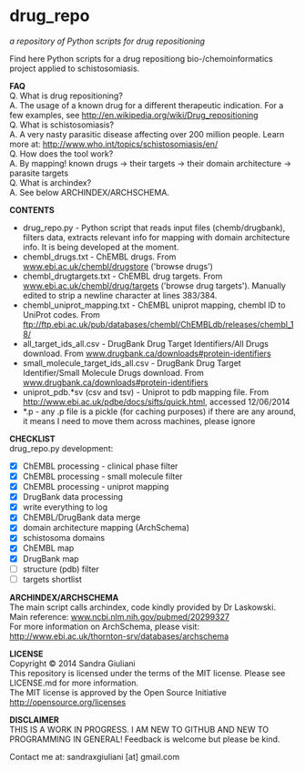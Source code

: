 # drug_repo #
_a repository of Python scripts for drug repositioning_


Find here Python scripts for a drug repositiong bio-/chemoinformatics project
applied to schistosomiasis.  

**FAQ**  
Q. What is drug repositioning?   
A. The usage of a known drug for a different therapeutic indication. For a few examples, see http://en.wikipedia.org/wiki/Drug_repositioning  
Q. What is schistosomiasis?  
A. A very nasty parasitic disease affecting over 200 million people. Learn more at: http://www.who.int/topics/schistosomiasis/en/  
Q. How does the tool work?  
A. By mapping! known drugs -> their targets -> their domain architecture -> parasite targets  
Q. What is archindex?  
A. See below ARCHINDEX/ARCHSCHEMA.

**CONTENTS**
* drug_repo.py - Python script that reads input files (chemb/drugbank), filters data, extracts relevant info for mapping with domain architecture info. It is being developed at the moment.
* chembl\_drugs.txt - ChEMBL drugs. From www.ebi.ac.uk/chembl/drugstore ('browse drugs')
* chembl\_drugtargets.txt - ChEMBL drug targets. From www.ebi.ac.uk/chembl/drug/targets ('browse drug targets'). Manually edited to strip a newline character at lines 383/384.  
* chembl\_uniprot\_mapping.txt - ChEMBL uniprot mapping, chembl ID to UniProt codes. From ftp://ftp.ebi.ac.uk/pub/databases/chembl/ChEMBLdb/releases/chembl_18/  
* all\_target\_ids\_all.csv - DrugBank Drug Target Identifiers/All Drugs download. From www.drugbank.ca/downloads#protein-identifiers  
* small\_molecule\_target\_ids\_all.csv - DrugBank Drug Target Identifier/Small Molecule Drugs download. From www.drugbank.ca/downloads#protein-identifiers  
* uniprot_pdb.*sv (csv and tsv) - Uniprot to pdb mapping file. From http://www.ebi.ac.uk/pdbe/docs/sifts/quick.html, accessed 12/06/2014  
* \*.p - any .p file is a pickle (for caching purposes) if there are any around, it means I need to move them across machines, please ignore



**CHECKLIST**  
drug_repo.py development:
- [x] ChEMBL processing - clinical phase filter 
- [x] ChEMBL processing - small molecule filter 
- [x] ChEMBL processing - uniprot mapping
- [x] DrugBank data processing
- [x] write everything to log
- [x] ChEMBL/DrugBank data merge
- [x] domain architecture mapping (ArchSchema)
- [x] schistosoma domains
- [x] ChEMBL map
- [x] DrugBank map
- [ ] structure (pdb) filter
- [ ] targets shortlist

**ARCHINDEX/ARCHSCHEMA**  
The main script calls archindex, code kindly provided by Dr Laskowski.   
Main reference: www.ncbi.nlm.nih.gov/pubmed/20299327  
For more information on ArchSchema, please visit:  
http://www.ebi.ac.uk/thornton-srv/databases/archschema  

**LICENSE**  
Copyright &copy; 2014 Sandra Giuliani  
This repository is licensed under the terms of the MIT license. Please see LICENSE.md for more information.  
The MIT license is approved by the Open Source Initiative http://opensource.org/licenses

**DISCLAIMER**  
THIS IS A WORK IN PROGRESS. I AM NEW TO GITHUB AND NEW TO PROGRAMMING IN GENERAL! Feedback is welcome but please be kind.

Contact me at: sandraxgiuliani [at] gmail.com

